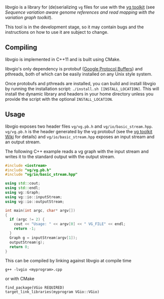 libvgio is a library for (de)serializing `vg` files for use with the
[vg toolkit](https://github.com/vgteam/vg) (see _Sequence variation aware genome
references and read mapping with the variation graph toolkit_).

This tool is in the development stage, so it may contain bugs and the
instructions on how to use it are subject to change.

## Compiling

libvgio is implemented in C++11 and is built using CMake.

libvgio's only dependency is protobuf
([Google Protocol Buffers](https://developers.google.com/protocol-buffers/)) and
pthreads, both of which can be easily installed on any Unix style system.

Once protobufs and pthreads are installed, you can build and install libvgio
by running the installation script: `./install.sh [INSTALL_LOCATION]`.
This will install the dynamic library and headers in your home directory unless
you provide the script with the optional `INSTALL_LOCATION`.

## Usage

libvgio exposes two header files `vg/vg.pb.h` and
`vg/io/basic_stream.hpp`.
`vg/vg.pb.h` is the header generated by the vg protobuf (see the
[vg toolkit Wiki](https://github.com/vgteam/vg/wiki/File-Formats) for details)
and `vg/io/basic_stream.hpp` exposes an input stream and an output stream.

The following C++ example reads a vg graph with the input stream and writes it
to the standard output with the output stream.

```cpp
#include <iostream>
#include "vg/vg.pb.h"
#include "vg/io/basic_stream.hpp"

using std::cout;
using std::endl;
using vg::Graph;
using vg::io::inputStream;
using vg::io::outputStream;

int main(int argc, char* argv[])
{
  if (argc != 2) {
    cout << "Usage: " << argv[0] << " VG_FILE" << endl;
    return -1;
  }
  Graph g = inputStream(argv[1]);
  outputStream(g);
  return 0;
}
```

This can be compiled by linking against libvgio at compile time
```
g++ -lvgio <myprogram>.cpp
```
or with CMake
```
find_package(VGio REQUIRED)
target_link_libraries(myprogram VGio::VGio)
```
